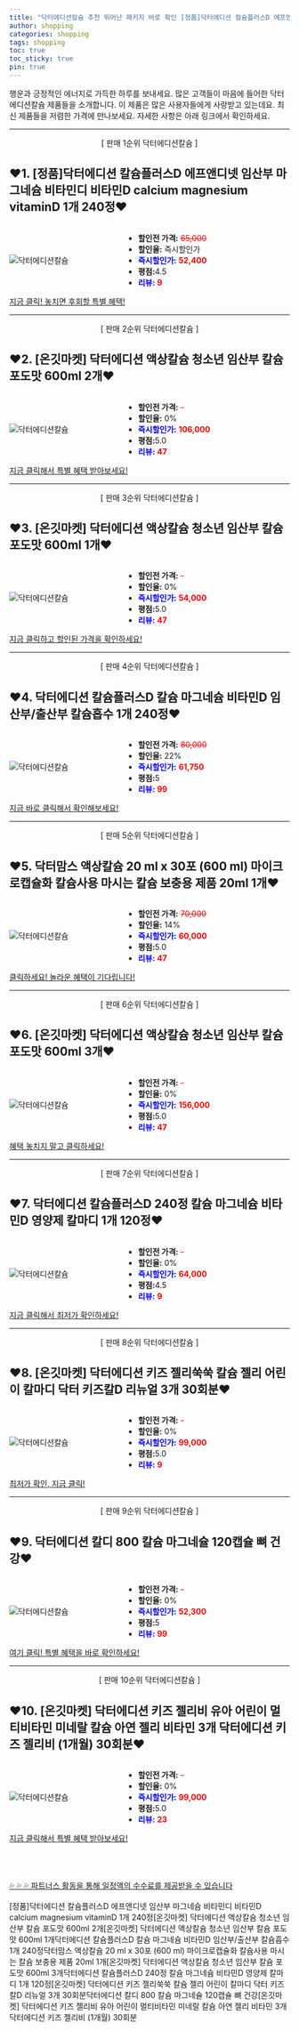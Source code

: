 ```yaml
---
title: "닥터에디션칼슘 추천 뛰어난 패키지 바로 확인 [정품]닥터에디션 칼슘플러스D 에프앤디넷 임산부 마그네슘"
author: shopping
categories: shopping
tags: shopping
toc: true
toc_sticky: true
pin: true
---
```

행운과 긍정적인 에너지로 가득한 하루를 보내세요. 많은 고객들이 마음에 들어한 닥터에디션칼슘 제품들을 소개합니다. 이 제품은 많은 사용자들에게 사랑받고 있는데요. 최신 제품들을 저렴한 가격에 만나보세요. 자세한 사항은 아래 링크에서 확인하세요.

---
<p class="toplist" style="margin: 0 auto; display: block; width: fit-content;">[ 판매 1순위 닥터에디션칼슘 ]</p>

<h2><strong>❤️1. [정품]닥터에디션 칼슘플러스D 에프앤디넷 임산부 마그네슘 비타민디 비타민D calcium magnesium vitaminD 1개 240정❤️</strong></h2>

<div style="display: flex; align-items: center;">
    <div style="flex: 0.4;">
        <img src="https://thumbnail10.coupangcdn.com/thumbnails/remote/230x230ex/image/vendor_inventory/9fe4/1df894f81cc45fb49473a0c27a82ce2a91f42a1bd92c74adad50e3e3861a.jpg" alt="닥터에디션칼슘" style="max-width: 100%;">
    </div>
    <div style="flex: 0.6; margin-left: 10px;">
        <ul>
            <li><strong>할인전 가격:</strong> <del style="color: red;">65,000</del></li>
            <li><strong>할인율:</strong> 즉시할인가</li>
            <li><span style='color:blue'><strong>즉시할인가:</strong></span> <span style='color:red'><strong>52,400</strong></span></li>
            <li><strong>평점:</strong>4.5</li>
            <li><span style='color:blue'><strong>리뷰:</strong></span> <span style='color:red'><strong>9</strong></span></li>
        </ul>
    </div>
</div>
<div class="center">
    <a href="https://selin100587.github.io?lptag=AF9450613&subid=githubio&pageKey=7711277692&traceid=V0-153&itemId=20671417528&vendorItemId=88462242101" class="myButton">
        지금 클릭! 놓치면 후회할 특별 혜택!
    </a>
</div>


---
<p class="toplist" style="margin: 0 auto; display: block; width: fit-content;">[ 판매 2순위 닥터에디션칼슘 ]</p>

<h2><strong>❤️2. [온깃마켓] 닥터에디션 액상칼슘 청소년 임산부 칼슘 포도맛 600ml 2개❤️</strong></h2>

<div style="display: flex; align-items: center;">
    <div style="flex: 0.4;">
        <img src="https://thumbnail6.coupangcdn.com/thumbnails/remote/230x230ex/image/vendor_inventory/64f5/ca224fefed211b30e32ce1e1dabea8f33353973255580b160ad3e36d75bc.png" alt="닥터에디션칼슘" style="max-width: 100%;">
    </div>
    <div style="flex: 0.6; margin-left: 10px;">
        <ul>
            <li><strong>할인전 가격:</strong> <del style="color: red;">-</del></li>
            <li><strong>할인율:</strong> 0%</li>
            <li><span style='color:blue'><strong>즉시할인가:</strong></span> <span style='color:red'><strong>106,000</strong></span></li>
            <li><strong>평점:</strong>5.0</li>
            <li><span style='color:blue'><strong>리뷰:</strong></span> <span style='color:red'><strong>47</strong></span></li>
        </ul>
    </div>
</div>
<div class="center">
    <a href="https://selin100587.github.io?lptag=AF9450613&subid=githubio&pageKey=7540260605&traceid=V0-153&itemId=23438169105&vendorItemId=90465046568" class="myButton">
        지금 클릭해서 특별 혜택 받아보세요!
    </a>
</div>


---
<p class="toplist" style="margin: 0 auto; display: block; width: fit-content;">[ 판매 3순위 닥터에디션칼슘 ]</p>

<h2><strong>❤️3. [온깃마켓] 닥터에디션 액상칼슘 청소년 임산부 칼슘 포도맛 600ml 1개❤️</strong></h2>

<div style="display: flex; align-items: center;">
    <div style="flex: 0.4;">
        <img src="https://thumbnail7.coupangcdn.com/thumbnails/remote/230x230ex/image/vendor_inventory/c3b7/4c1f27bcb3c260d672c7bb4e99f48ad21c2460db1fc35f3d53476e3f9de7.png" alt="닥터에디션칼슘" style="max-width: 100%;">
    </div>
    <div style="flex: 0.6; margin-left: 10px;">
        <ul>
            <li><strong>할인전 가격:</strong> <del style="color: red;">-</del></li>
            <li><strong>할인율:</strong> 0%</li>
            <li><span style='color:blue'><strong>즉시할인가:</strong></span> <span style='color:red'><strong>54,000</strong></span></li>
            <li><strong>평점:</strong>5.0</li>
            <li><span style='color:blue'><strong>리뷰:</strong></span> <span style='color:red'><strong>47</strong></span></li>
        </ul>
    </div>
</div>
<div class="center">
    <a href="https://selin100587.github.io?lptag=AF9450613&subid=githubio&pageKey=7540260605&traceid=V0-153&itemId=23438169107&vendorItemId=90465046578" class="myButton">
        지금 클릭하고 할인된 가격을 확인하세요!
    </a>
</div>


---
<p class="toplist" style="margin: 0 auto; display: block; width: fit-content;">[ 판매 4순위 닥터에디션칼슘 ]</p>

<h2><strong>❤️4. 닥터에디션 칼슘플러스D 칼슘 마그네슘 비타민D 임산부/출산부 칼슘흡수 1개 240정❤️</strong></h2>

<div style="display: flex; align-items: center;">
    <div style="flex: 0.4;">
        <img src="https://thumbnail9.coupangcdn.com/thumbnails/remote/230x230ex/image/vendor_inventory/a532/9782e0a142f37c47d25bc4e8aa013816d4cfc7581d01ed8a25fce2e96960.jpg" alt="닥터에디션칼슘" style="max-width: 100%;">
    </div>
    <div style="flex: 0.6; margin-left: 10px;">
        <ul>
            <li><strong>할인전 가격:</strong> <del style="color: red;">80,000</del></li>
            <li><strong>할인율:</strong> 22%</li>
            <li><span style='color:blue'><strong>즉시할인가:</strong></span> <span style='color:red'><strong>61,750</strong></span></li>
            <li><strong>평점:</strong>5</li>
            <li><span style='color:blue'><strong>리뷰:</strong></span> <span style='color:red'><strong>99</strong></span></li>
        </ul>
    </div>
</div>
<div class="center">
    <a href="https://selin100587.github.io?lptag=AF9450613&subid=githubio&pageKey=8203938225&traceid=V0-153&itemId=23227265936&vendorItemId=90259733815" class="myButton">
        지금 바로 클릭해서 확인해보세요!
    </a>
</div>


---
<p class="toplist" style="margin: 0 auto; display: block; width: fit-content;">[ 판매 5순위 닥터에디션칼슘 ]</p>

<h2><strong>❤️5. 닥터맘스 액상칼슘 20 ml x 30포 (600 ml) 마이크로캡슐화 칼슘사용 마시는 칼슘 보충용 제품 20ml 1개❤️</strong></h2>

<div style="display: flex; align-items: center;">
    <div style="flex: 0.4;">
        <img src="https://thumbnail10.coupangcdn.com/thumbnails/remote/230x230ex/image/vendor_inventory/1a1d/b036991e19e273c136e0b8fc31cf8e48c27ce7e4b9d014adebeaacf016b5.jpg" alt="닥터에디션칼슘" style="max-width: 100%;">
    </div>
    <div style="flex: 0.6; margin-left: 10px;">
        <ul>
            <li><strong>할인전 가격:</strong> <del style="color: red;">70,000</del></li>
            <li><strong>할인율:</strong> 14%</li>
            <li><span style='color:blue'><strong>즉시할인가:</strong></span> <span style='color:red'><strong>60,000</strong></span></li>
            <li><strong>평점:</strong>5.0</li>
            <li><span style='color:blue'><strong>리뷰:</strong></span> <span style='color:red'><strong>47</strong></span></li>
        </ul>
    </div>
</div>
<div class="center">
    <a href="https://selin100587.github.io?lptag=AF9450613&subid=githubio&pageKey=7540260605&traceid=V0-153&itemId=23329177066&vendorItemId=90360874082" class="myButton">
        클릭하세요! 놀라운 혜택이 기다립니다!
    </a>
</div>


---
<p class="toplist" style="margin: 0 auto; display: block; width: fit-content;">[ 판매 6순위 닥터에디션칼슘 ]</p>

<h2><strong>❤️6. [온깃마켓] 닥터에디션 액상칼슘 청소년 임산부 칼슘 포도맛 600ml 3개❤️</strong></h2>

<div style="display: flex; align-items: center;">
    <div style="flex: 0.4;">
        <img src="https://thumbnail6.coupangcdn.com/thumbnails/remote/230x230ex/image/vendor_inventory/5dc7/cc95dda0b0a5dcdac191b6f79440a6ea40e2552001d230125aa645b42c2b.png" alt="닥터에디션칼슘" style="max-width: 100%;">
    </div>
    <div style="flex: 0.6; margin-left: 10px;">
        <ul>
            <li><strong>할인전 가격:</strong> <del style="color: red;">-</del></li>
            <li><strong>할인율:</strong> 0%</li>
            <li><span style='color:blue'><strong>즉시할인가:</strong></span> <span style='color:red'><strong>156,000</strong></span></li>
            <li><strong>평점:</strong>5.0</li>
            <li><span style='color:blue'><strong>리뷰:</strong></span> <span style='color:red'><strong>47</strong></span></li>
        </ul>
    </div>
</div>
<div class="center">
    <a href="https://selin100587.github.io?lptag=AF9450613&subid=githubio&pageKey=7540260605&traceid=V0-153&itemId=23438169106&vendorItemId=90465046573" class="myButton">
        혜택 놓치지 말고 클릭하세요!
    </a>
</div>


---
<p class="toplist" style="margin: 0 auto; display: block; width: fit-content;">[ 판매 7순위 닥터에디션칼슘 ]</p>

<h2><strong>❤️7. 닥터에디션 칼슘플러스D 240정 칼슘 마그네슘 비타민D 영양제 칼마디 1개 120정❤️</strong></h2>

<div style="display: flex; align-items: center;">
    <div style="flex: 0.4;">
        <img src="https://thumbnail9.coupangcdn.com/thumbnails/remote/230x230ex/image/vendor_inventory/de0e/b08444ec4cc90b85159a33571ed337a3dacfaaa22303a709cb96b94bbc3a.png" alt="닥터에디션칼슘" style="max-width: 100%;">
    </div>
    <div style="flex: 0.6; margin-left: 10px;">
        <ul>
            <li><strong>할인전 가격:</strong> <del style="color: red;">-</del></li>
            <li><strong>할인율:</strong> 0%</li>
            <li><span style='color:blue'><strong>즉시할인가:</strong></span> <span style='color:red'><strong>64,000</strong></span></li>
            <li><strong>평점:</strong>4.5</li>
            <li><span style='color:blue'><strong>리뷰:</strong></span> <span style='color:red'><strong>9</strong></span></li>
        </ul>
    </div>
</div>
<div class="center">
    <a href="https://selin100587.github.io?lptag=AF9450613&subid=githubio&pageKey=7711277692&traceid=V0-153&itemId=22670411383&vendorItemId=84108672759" class="myButton">
        지금 클릭해서 최저가 확인하세요!
    </a>
</div>


---
<p class="toplist" style="margin: 0 auto; display: block; width: fit-content;">[ 판매 8순위 닥터에디션칼슘 ]</p>

<h2><strong>❤️8. [온깃마켓] 닥터에디션 키즈 젤리쑥쑥 칼슘 젤리 어린이 칼마디 닥터 키즈칼D 리뉴얼 3개 30회분❤️</strong></h2>

<div style="display: flex; align-items: center;">
    <div style="flex: 0.4;">
        <img src="https://thumbnail7.coupangcdn.com/thumbnails/remote/230x230ex/image/vendor_inventory/5409/8970b098d90419279dbe9f623ba0876eff78f310802810e861b09c399697.png" alt="닥터에디션칼슘" style="max-width: 100%;">
    </div>
    <div style="flex: 0.6; margin-left: 10px;">
        <ul>
            <li><strong>할인전 가격:</strong> <del style="color: red;">-</del></li>
            <li><strong>할인율:</strong> 0%</li>
            <li><span style='color:blue'><strong>즉시할인가:</strong></span> <span style='color:red'><strong>99,000</strong></span></li>
            <li><strong>평점:</strong>5.0</li>
            <li><span style='color:blue'><strong>리뷰:</strong></span> <span style='color:red'><strong>9</strong></span></li>
        </ul>
    </div>
</div>
<div class="center">
    <a href="https://selin100587.github.io?lptag=AF9450613&subid=githubio&pageKey=7886089571&traceid=V0-153&itemId=21062658539&vendorItemId=88104207984" class="myButton">
        최저가 확인, 지금 클릭!
    </a>
</div>


---
<p class="toplist" style="margin: 0 auto; display: block; width: fit-content;">[ 판매 9순위 닥터에디션칼슘 ]</p>

<h2><strong>❤️9. 닥터에디션 칼디 800 칼슘 마그네슐 120캡슐 뼈 건강❤️</strong></h2>

<div style="display: flex; align-items: center;">
    <div style="flex: 0.4;">
        <img src="https://thumbnail9.coupangcdn.com/thumbnails/remote/230x230ex/image/vendor_inventory/1c8c/eeef5f68f72fd7a500bac0216e2e09d3f1b4cf8baeb8c617957c666807cd.jpg" alt="닥터에디션칼슘" style="max-width: 100%;">
    </div>
    <div style="flex: 0.6; margin-left: 10px;">
        <ul>
            <li><strong>할인전 가격:</strong> <del style="color: red;">-</del></li>
            <li><strong>할인율:</strong> 0%</li>
            <li><span style='color:blue'><strong>즉시할인가:</strong></span> <span style='color:red'><strong>52,300</strong></span></li>
            <li><strong>평점:</strong>5</li>
            <li><span style='color:blue'><strong>리뷰:</strong></span> <span style='color:red'><strong>99</strong></span></li>
        </ul>
    </div>
</div>
<div class="center">
    <a href="https://selin100587.github.io?lptag=AF9450613&subid=githubio&pageKey=8244777589&traceid=V0-153&itemId=23728211660&vendorItemId=90753005993" class="myButton">
        여기 클릭! 특별 혜택을 바로 확인하세요!
    </a>
</div>


---
<p class="toplist" style="margin: 0 auto; display: block; width: fit-content;">[ 판매 10순위 닥터에디션칼슘 ]</p>

<h2><strong>❤️10. [온깃마켓] 닥터에디션 키즈 젤리비 유아 어린이 멀티비타민 미네랄 칼슘 아연 젤리 비타민 3개 닥터에디션 키즈 젤리비 (1개월) 30회분❤️</strong></h2>

<div style="display: flex; align-items: center;">
    <div style="flex: 0.4;">
        <img src="https://thumbnail7.coupangcdn.com/thumbnails/remote/230x230ex/image/vendor_inventory/00c2/b67558a325d70d020a62f14e7fc048da77102abf8deb86fc59bc443eb29c.png" alt="닥터에디션칼슘" style="max-width: 100%;">
    </div>
    <div style="flex: 0.6; margin-left: 10px;">
        <ul>
            <li><strong>할인전 가격:</strong> <del style="color: red;">-</del></li>
            <li><strong>할인율:</strong> 0%</li>
            <li><span style='color:blue'><strong>즉시할인가:</strong></span> <span style='color:red'><strong>99,000</strong></span></li>
            <li><strong>평점:</strong>5.0</li>
            <li><span style='color:blue'><strong>리뷰:</strong></span> <span style='color:red'><strong>23</strong></span></li>
        </ul>
    </div>
</div>
<div class="center">
    <a href="https://selin100587.github.io?lptag=AF9450613&subid=githubio&pageKey=7787994286&traceid=V0-153&itemId=21063322581&vendorItemId=88104208235" class="myButton">
        지금 클릭해서 특별 혜택 받아보세요!
    </a>
</div>

<br><br><br>[💦 💦 💦 파트너스 활동을 통해 일정액의 수수료를 제공받을 수 있습니다](https://link.coupang.com/a/bcpT2c)<br><br>[정품]닥터에디션 칼슘플러스D 에프앤디넷 임산부 마그네슘 비타민디 비타민D calcium magnesium vitaminD 1개 240정[온깃마켓] 닥터에디션 액상칼슘 청소년 임산부 칼슘 포도맛 600ml 2개[온깃마켓] 닥터에디션 액상칼슘 청소년 임산부 칼슘 포도맛 600ml 1개닥터에디션 칼슘플러스D 칼슘 마그네슘 비타민D 임산부/출산부 칼슘흡수 1개 240정닥터맘스 액상칼슘 20 ml x 30포 (600 ml) 마이크로캡슐화 칼슘사용 마시는 칼슘 보충용 제품 20ml 1개[온깃마켓] 닥터에디션 액상칼슘 청소년 임산부 칼슘 포도맛 600ml 3개닥터에디션 칼슘플러스D 240정 칼슘 마그네슘 비타민D 영양제 칼마디 1개 120정[온깃마켓] 닥터에디션 키즈 젤리쑥쑥 칼슘 젤리 어린이 칼마디 닥터 키즈칼D 리뉴얼 3개 30회분닥터에디션 칼디 800 칼슘 마그네슐 120캡슐 뼈 건강[온깃마켓] 닥터에디션 키즈 젤리비 유아 어린이 멀티비타민 미네랄 칼슘 아연 젤리 비타민 3개 닥터에디션 키즈 젤리비 (1개월) 30회분